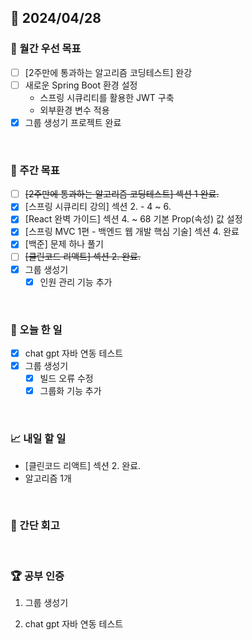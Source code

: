## 📅 2024/04/28

### 🚀 월간 우선 목표

- [ ] [2주만에 통과하는 알고리즘 코딩테스트] 완강
- [ ] 새로운 Spring Boot 환경 설정
  - 스프링 시큐리티를 활용한 JWT 구축
  - 외부환경 변수 적용
- [x] 그룹 생성기 프로젝트 완료

<br />

### 👏 주간 목표

- [ ] ~~[2주만에 통과하는 알고리즘 코딩테스트] 섹션 1 완료.~~
- [x] [스프링 시큐리티 강의] 섹션 2. - 4 ~ 6.
- [x] [React 완벽 가이드] 섹션 4. ~ 68 기본 Prop(속성) 값 설정
- [x] [스프링 MVC 1편 - 백엔드 웹 개발 핵심 기술] 섹션 4. 완료
- [x] [백준] 문제 하나 풀기
- [ ] ~~[클린코드 리액트] 섹션 2. 완료.~~
- [x] 그룹 생성기
  - [x] 인원 관리 기능 추가

<br />

### 💯 오늘 한 일

- [x] chat gpt 자바 연동 테스트
- [x] 그룹 생성기
  - [x] 빌드 오류 수정
  - [x] 그룹화 기능 추가

<br />

### 📈 내일 할 일

- [클린코드 리액트] 섹션 2. 완료.
- 알고리즘 1개

<br />

### 🤔 간단 회고

<br />

### 🏆 공부 인증

1. 그룹 생성기

2. chat gpt 자바 연동 테스트
